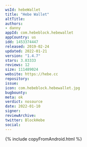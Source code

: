 ```yaml
---
wsId: hebeWallet
title: "Hebe Wallet"
altTitle: 
authors:
- danny
appId: com.hebeblock.hebewallet
appCountry: us
idd: 1453374447
released: 2019-02-24
updated: 2022-01-21
version: "1.4.7"
stars: 3.83333
reviews: 12
size: 111489024
website: https://hebe.cc
repository: 
issue: 
icon: com.hebeblock.hebewallet.jpg
bugbounty: 
meta: ok
verdict: nosource
date: 2022-01-10
signer: 
reviewArchive:
twitter: BlockHebe
social:
---
```


{% include copyFromAndroid.html %}
